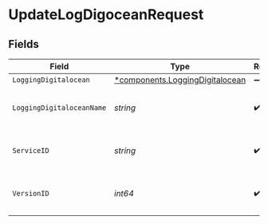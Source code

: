 # UpdateLogDigoceanRequest


## Fields

| Field                                                                         | Type                                                                          | Required                                                                      | Description                                                                   | Example                                                                       |
| ----------------------------------------------------------------------------- | ----------------------------------------------------------------------------- | ----------------------------------------------------------------------------- | ----------------------------------------------------------------------------- | ----------------------------------------------------------------------------- |
| `LoggingDigitalocean`                                                         | [*components.LoggingDigitalocean](../../models/shared/loggingdigitalocean.md) | :heavy_minus_sign:                                                            | N/A                                                                           |                                                                               |
| `LoggingDigitaloceanName`                                                     | *string*                                                                      | :heavy_check_mark:                                                            | The name for the real-time logging configuration.                             | test-log-endpoint                                                             |
| `ServiceID`                                                                   | *string*                                                                      | :heavy_check_mark:                                                            | Alphanumeric string identifying the service.                                  | SU1Z0isxPaozGVKXdv0eY                                                         |
| `VersionID`                                                                   | *int64*                                                                       | :heavy_check_mark:                                                            | Integer identifying a service version.                                        | 1                                                                             |